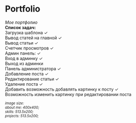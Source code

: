 # Portfolio
<i>Мое портфолио</i>
<br>
<B>Список задач:</b><br>
Загрузка шаблона ✓ <br>
Вывод статей на главной ✓ <br>
Вывод статьи ✓ <br>
Счетчик просмотров ✓ <br>
Админ панель: ✓ <br>
Вход в админку ✓<br>
Выход из админки <br>
Панель администратора ✓<br>
Добавление поста ✓ <br>
Редактирование статьи ✓<br>
Удаление поста ✓ <br>
Добавить возможность добавлять картинку к посту ✓ <br>
Возможность изменить картинку при редактировании поста <br>



<i>
<small>
image size: <br>
about me: 400x400;<br>
skills: 513.5x200;<br>
projects: 513.5x200;<br>
</small>
</i>